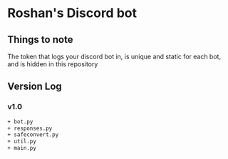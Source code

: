 # Roshan's Discord bot

## Things to note
The token that logs your discord bot in, is unique and static for each bot, and is hidden in this repository

## Version Log
### v1.0

```bash
+ bot.py
+ responses.py 
+ safeconvert.py
+ util.py
+ main.py
```
